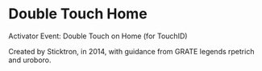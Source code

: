 Double Touch Home
=================

Activator Event: Double Touch on Home (for TouchID)

Created by Sticktron, in 2014, with guidance from GRATE legends rpetrich and uroboro.
